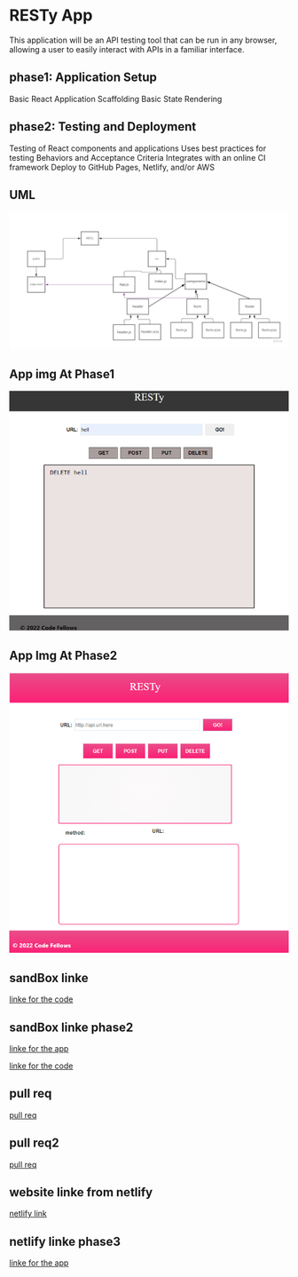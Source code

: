 # RESTy App
This application will be an API testing tool that can be run in any browser, allowing a user to easily interact with APIs in a familiar interface.

## phase1:  Application Setup
Basic React Application
Scaffolding
Basic State
Rendering

## phase2: Testing and Deployment
Testing of React components and applications
Uses best practices for testing Behaviors and Acceptance Criteria
Integrates with an online CI framework
Deploy to GitHub Pages, Netlify, and/or AWS


## UML 
![uml](./uml/uml.jpg)

## App img At Phase1
![img](./uml/RESTy%20App.png)

## App Img At Phase2
![img](./uml/RESTy2.png)
## sandBox linke
[linke for the code](https://codesandbox.io/s/dazzling-shadow-g90cwv?file=/src/components/form/form.js)

## sandBox linke phase2
[linke for the app](https://qxb13h.csb.app/)

[linke for the code](https://codesandbox.io/s/resty-qxb13h)

## pull req
[pull req](https://github.com/hala277/resty/pull/1)

## pull req2
[pull req](https://github.com/hala277/resty/pull/6)

## website linke from netlify
[netlify link](https://6276b09f281d78262fa56f77--fanciful-gnome-e4c501.netlify.app/)

## netlify linke phase3
[linke for the app](https://62778660878bf421c3f221a4--astonishing-mermaid-4aae27.netlify.app/)
